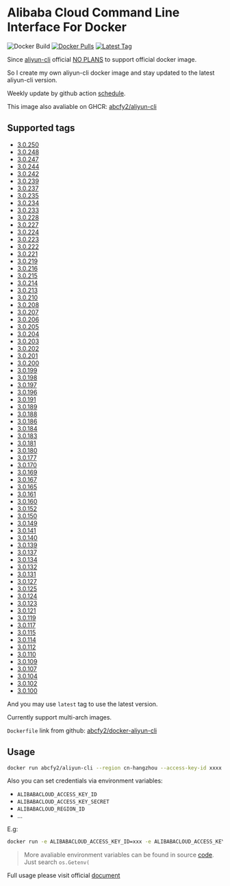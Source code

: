 # Alibaba Cloud Command Line Interface For Docker

![Docker Build](https://github.com/abcfy2/docker-aliyun-cli/actions/workflows/docker_build.yml/badge.svg)
[![Docker Pulls](https://img.shields.io/docker/pulls/abcfy2/aliyun-cli)](https://hub.docker.com/r/abcfy2/aliyun-cli)
[![Latest Tag](https://img.shields.io/docker/v/abcfy2/aliyun-cli?sort=semver)](https://hub.docker.com/r/abcfy2/aliyun-cli/tags)

Since [aliyun-cli](https://github.com/aliyun/aliyun-cli) official [NO PLANS](https://github.com/aliyun/aliyun-cli/issues/257) to support official docker image.

So I create my own aliyun-cli docker image and stay updated to the latest aliyun-cli version.

Weekly update by github action [schedule](https://docs.github.com/en/actions/learn-github-actions/events-that-trigger-workflows#scheduled-events).

This image also avaliable on GHCR: [abcfy2/aliyun-cli](https://github.com/abcfy2/docker-aliyun-cli/pkgs/container/aliyun-cli)

## Supported tags
- [3.0.250](https://github.com/aliyun/aliyun-cli/releases/tag/v3.0.250)
- [3.0.248](https://github.com/aliyun/aliyun-cli/releases/tag/v3.0.248)
- [3.0.247](https://github.com/aliyun/aliyun-cli/releases/tag/v3.0.247)
- [3.0.244](https://github.com/aliyun/aliyun-cli/releases/tag/v3.0.244)
- [3.0.242](https://github.com/aliyun/aliyun-cli/releases/tag/v3.0.242)
- [3.0.239](https://github.com/aliyun/aliyun-cli/releases/tag/v3.0.239)
- [3.0.237](https://github.com/aliyun/aliyun-cli/releases/tag/v3.0.237)
- [3.0.235](https://github.com/aliyun/aliyun-cli/releases/tag/v3.0.235)
- [3.0.234](https://github.com/aliyun/aliyun-cli/releases/tag/v3.0.234)
- [3.0.233](https://github.com/aliyun/aliyun-cli/releases/tag/v3.0.233)
- [3.0.228](https://github.com/aliyun/aliyun-cli/releases/tag/v3.0.228)
- [3.0.227](https://github.com/aliyun/aliyun-cli/releases/tag/v3.0.227)
- [3.0.224](https://github.com/aliyun/aliyun-cli/releases/tag/v3.0.224)
- [3.0.223](https://github.com/aliyun/aliyun-cli/releases/tag/v3.0.223)
- [3.0.222](https://github.com/aliyun/aliyun-cli/releases/tag/v3.0.222)
- [3.0.221](https://github.com/aliyun/aliyun-cli/releases/tag/v3.0.221)
- [3.0.219](https://github.com/aliyun/aliyun-cli/releases/tag/v3.0.219)
- [3.0.216](https://github.com/aliyun/aliyun-cli/releases/tag/v3.0.216)
- [3.0.215](https://github.com/aliyun/aliyun-cli/releases/tag/v3.0.215)
- [3.0.214](https://github.com/aliyun/aliyun-cli/releases/tag/v3.0.214)
- [3.0.213](https://github.com/aliyun/aliyun-cli/releases/tag/v3.0.213)
- [3.0.210](https://github.com/aliyun/aliyun-cli/releases/tag/v3.0.210)
- [3.0.208](https://github.com/aliyun/aliyun-cli/releases/tag/v3.0.208)
- [3.0.207](https://github.com/aliyun/aliyun-cli/releases/tag/v3.0.207)
- [3.0.206](https://github.com/aliyun/aliyun-cli/releases/tag/v3.0.206)
- [3.0.205](https://github.com/aliyun/aliyun-cli/releases/tag/v3.0.205)
- [3.0.204](https://github.com/aliyun/aliyun-cli/releases/tag/v3.0.204)
- [3.0.203](https://github.com/aliyun/aliyun-cli/releases/tag/v3.0.203)
- [3.0.202](https://github.com/aliyun/aliyun-cli/releases/tag/v3.0.202)
- [3.0.201](https://github.com/aliyun/aliyun-cli/releases/tag/v3.0.201)
- [3.0.200](https://github.com/aliyun/aliyun-cli/releases/tag/v3.0.200)
- [3.0.199](https://github.com/aliyun/aliyun-cli/releases/tag/v3.0.199)
- [3.0.198](https://github.com/aliyun/aliyun-cli/releases/tag/v3.0.198)
- [3.0.197](https://github.com/aliyun/aliyun-cli/releases/tag/v3.0.197)
- [3.0.196](https://github.com/aliyun/aliyun-cli/releases/tag/v3.0.196)
- [3.0.191](https://github.com/aliyun/aliyun-cli/releases/tag/v3.0.191)
- [3.0.189](https://github.com/aliyun/aliyun-cli/releases/tag/v3.0.189)
- [3.0.188](https://github.com/aliyun/aliyun-cli/releases/tag/v3.0.188)
- [3.0.186](https://github.com/aliyun/aliyun-cli/releases/tag/v3.0.186)
- [3.0.184](https://github.com/aliyun/aliyun-cli/releases/tag/v3.0.184)
- [3.0.183](https://github.com/aliyun/aliyun-cli/releases/tag/v3.0.183)
- [3.0.181](https://github.com/aliyun/aliyun-cli/releases/tag/v3.0.181)
- [3.0.180](https://github.com/aliyun/aliyun-cli/releases/tag/v3.0.180)
- [3.0.177](https://github.com/aliyun/aliyun-cli/releases/tag/v3.0.177)
- [3.0.170](https://github.com/aliyun/aliyun-cli/releases/tag/v3.0.170)
- [3.0.169](https://github.com/aliyun/aliyun-cli/releases/tag/v3.0.169)
- [3.0.167](https://github.com/aliyun/aliyun-cli/releases/tag/v3.0.167)
- [3.0.165](https://github.com/aliyun/aliyun-cli/releases/tag/v3.0.165)
- [3.0.161](https://github.com/aliyun/aliyun-cli/releases/tag/v3.0.161)
- [3.0.160](https://github.com/aliyun/aliyun-cli/releases/tag/v3.0.160)
- [3.0.152](https://github.com/aliyun/aliyun-cli/releases/tag/v3.0.152)
- [3.0.150](https://github.com/aliyun/aliyun-cli/releases/tag/v3.0.150)
- [3.0.149](https://github.com/aliyun/aliyun-cli/releases/tag/v3.0.149)
- [3.0.141](https://github.com/aliyun/aliyun-cli/releases/tag/v3.0.141)
- [3.0.140](https://github.com/aliyun/aliyun-cli/releases/tag/v3.0.140)
- [3.0.139](https://github.com/aliyun/aliyun-cli/releases/tag/v3.0.139)
- [3.0.137](https://github.com/aliyun/aliyun-cli/releases/tag/v3.0.137)
- [3.0.134](https://github.com/aliyun/aliyun-cli/releases/tag/v3.0.134)
- [3.0.132](https://github.com/aliyun/aliyun-cli/releases/tag/v3.0.132)
- [3.0.131](https://github.com/aliyun/aliyun-cli/releases/tag/v3.0.131)
- [3.0.127](https://github.com/aliyun/aliyun-cli/releases/tag/v3.0.127)
- [3.0.125](https://github.com/aliyun/aliyun-cli/releases/tag/v3.0.125)
- [3.0.124](https://github.com/aliyun/aliyun-cli/releases/tag/v3.0.124)
- [3.0.123](https://github.com/aliyun/aliyun-cli/releases/tag/v3.0.123)
- [3.0.121](https://github.com/aliyun/aliyun-cli/releases/tag/v3.0.121)
- [3.0.119](https://github.com/aliyun/aliyun-cli/releases/tag/v3.0.119)
- [3.0.117](https://github.com/aliyun/aliyun-cli/releases/tag/v3.0.117)
- [3.0.115](https://github.com/aliyun/aliyun-cli/releases/tag/v3.0.115)
- [3.0.114](https://github.com/aliyun/aliyun-cli/releases/tag/v3.0.114)
- [3.0.112](https://github.com/aliyun/aliyun-cli/releases/tag/v3.0.112)
- [3.0.110](https://github.com/aliyun/aliyun-cli/releases/tag/v3.0.110)
- [3.0.109](https://github.com/aliyun/aliyun-cli/releases/tag/v3.0.109)
- [3.0.107](https://github.com/aliyun/aliyun-cli/releases/tag/v3.0.107)
- [3.0.104](https://github.com/aliyun/aliyun-cli/releases/tag/v3.0.104)
- [3.0.102](https://github.com/aliyun/aliyun-cli/releases/tag/v3.0.102)
- [3.0.100](https://github.com/aliyun/aliyun-cli/releases/tag/v3.0.100)

And you may use `latest` tag to use the latest version.

Currently support multi-arch images.

`Dockerfile` link from github: [abcfy2/docker-aliyun-cli](https://github.com/abcfy2/docker-aliyun-cli/blob/main/Dockerfile)

## Usage

```sh
docker run abcfy2/aliyun-cli --region cn-hangzhou --access-key-id xxxx --access-key-secret xxxx ...
```

Also you can set credentials via environment variables:

- `ALIBABACLOUD_ACCESS_KEY_ID`
- `ALIBABACLOUD_ACCESS_KEY_SECRET`
- `ALIBABACLOUD_REGION_ID`
- ...

E.g:

```sh
docker run -e ALIBABACLOUD_ACCESS_KEY_ID=xxx -e ALIBABACLOUD_ACCESS_KEY_SECRET=xxx -e ALIBABACLOUD_REGION_ID=cn-hangzhou abcfy2/aliyun-cli xxx
```

> More avaliable environment variables can be found in source [code](https://github.com/aliyun/aliyun-cli/blob/master/config/profile.go). Just search `os.Getenv(`

Full usage please visit official [document](https://help.aliyun.com/product/29991.html)
